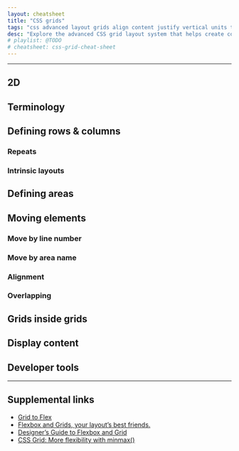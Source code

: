 ```yaml
---
layout: cheatsheet
title: "CSS grids"
tags: "css advanced layout grids align content justify vertical units two dimensional"
desc: "Explore the advanced CSS grid layout system that helps create complex full-page layouts for responsive websites."
# playlist: @TODO
# cheatsheet: css-grid-cheat-sheet
---
```


---

## 2D

## Terminology

## Defining rows & columns

### Repeats

### Intrinsic layouts

## Defining areas

## Moving elements

### Move by line number

### Move by area name

### Alignment

### Overlapping

## Grids inside grids

## Display content

## Developer tools

---

## Supplemental links

- [Grid to Flex](https://www.gridtoflex.com/)
- [Flexbox and Grids, your layout’s best friends.](https://aerolab.co/blog/flexbox-grids/)
- [Designer’s Guide to Flexbox and Grid](https://medium.com/@jonyablonski/designers-guide-to-flexbox-and-grid-cec6e7e45736)
- [CSS Grid: More flexibility with minmax()](https://codepen.io/michellebarker/post/css-grid-more-flexibility-with-minmax)
